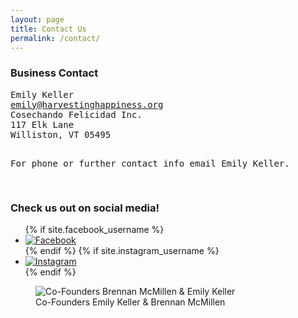 ```yaml
---
layout: page
title: Contact Us
permalink: /contact/
---
```


<div class="col-sm-6">
	<h3>Business Contact</h3>
	<pre>
Emily Keller
<a href="mailto:emily@harvestinghappiness.org">emily@harvestinghappiness.org</a>
Cosechando Felicidad Inc.
117 Elk Lane
Williston, VT 05495

For phone or further contact info email Emily Keller.

</pre>
</div>
<div class="col-sm-5 col-sm-offset-1">
    <h3 class="text-center">Check us out on social media!</h3>
    <ul class="social-media-list">
        {% if site.facebook_username %}
        <li>
            <a href="https://facebook.com/{{ site.facebook_username }}">
            <span class="icon  icon--facebook"><img src="{{ site.url }}/images/facebook.svg" alt="Facebook"></span>
            </a>
        </li>
        {% endif %}
        {% if site.instagram_username %}
        <li>
            <a href="https://instagram.com/{{ site.instagram_username }}">
            <span class="icon  icon--instagram"><img src="{{ site.url }}/images/instagram.svg" alt="Instagram"></span>
            </a>
        </li>
        {% endif %}
    </ul>
</div>
<!-- Form Redirect -->
<!-- Hidden iframe -->
<iframe name="secret-frame" width="0" height="0" style="display: none;"></iframe>
<!-- Script to redirect to a custom page -->
<script>
function validateEmail(email) {
    var re = /^(([^<>()[\]\\.,;:\s@"]+(\.[^<>()[\]\\.,;:\s@"]+)*)|(".+"))@((\[[0-9]{1,3}\.[0-9]{1,3}\.[0-9]{1,3}\.[0-9]{1,3}])|(([a-zA-Z\-0-9]+\.)+[a-zA-Z]{2,}))$/;
    return re.test(email);
}

function validateForma() {
var x = document.forms["forma"]["entry.917075521"].value;
console.log(x);
var y = document.forms["forma"]["entry.2068441859"].value;
console.log(y);
var z = document.forms["forma"]["entry.1857669065"].value;
console.log(z);
var a = document.forms["forma"]["entry.112630363"].value;
console.log(a);
var errors = "";
x = x ? "" : "Name ";
console.log(x);
errors = errors + x;
y = y && validateEmail(y) ? "" : "Email ";
console.log(y);
errors = errors + y;
console.log(errors);
z = z ? "" : "Subject ";
errors = errors + z;
a = a ? "" : "Message";
errors = errors + a;
if (errors){
alert("These feilds are required: " + errors);
return false;
}
return true;
}

function validateFormb() {
var x = document.forms["formb"]["entry.1272035182"].value;
var y = document.forms["formb"]["entry.170275494"].value;
var errors = "";
x = x ? "" : "Name ";
errors = errors + x;
y = y && validateEmail(y) ? "" : "Email ";
errors = errors + y;
if (errors){
alert("These feilds are required: " + errors);
return false;
}
return true;
}

document.getElementById("ss-submitb").addEventListener("click", function() {
// adds a delay because the results page loads before the form has a chance to submit
if (validateFormb()){
setTimeout(function() {
// replace the url in quotes below to where you want to the user to be redirected to
window.location = "https://www.harvestinghappiness.org/newssuccess/";
}, 1000);
}
});
</script>

<figure class="col-sm-8 col-sm-offset-2">
    <img src="{{ site.url }}/images/directors.jpg" alt="Co-Founders Brennan McMillen &amp; Emily Keller" title="" style="">
    <figcaption>Co-Founders Emily Keller &amp; Brennan McMillen</figcaption>
</figure>
